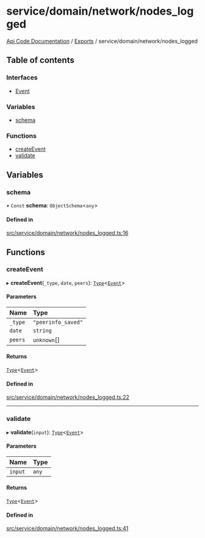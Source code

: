 # service/domain/network/nodes\_logged
 
[Api Code Documentation](../README.md) / [Exports](../modules.md) / service/domain/network/nodes\_logged

## Table of contents

### Interfaces

- [Event](../interfaces/service_domain_network_nodes_logged.Event.md)

### Variables

- [schema](service_domain_network_nodes_logged.md#schema)

### Functions

- [createEvent](service_domain_network_nodes_logged.md#createevent)
- [validate](service_domain_network_nodes_logged.md#validate)

## Variables

### schema

• `Const` **schema**: `ObjectSchema`\<`any`\>

#### Defined in

[src/service/domain/network/nodes_logged.ts:16](https://github.com/openkfw/TruBudget/blob/90402cb/api/src/service/domain/network/nodes_logged.ts#L16)

## Functions

### createEvent

▸ **createEvent**(`_type`, `date`, `peers`): [`Type`](result.md#type)\<[`Event`](../interfaces/service_domain_network_nodes_logged.Event.md)\>

#### Parameters

| Name | Type |
| :------ | :------ |
| `_type` | ``"peerinfo_saved"`` |
| `date` | `string` |
| `peers` | `unknown`[] |

#### Returns

[`Type`](result.md#type)\<[`Event`](../interfaces/service_domain_network_nodes_logged.Event.md)\>

#### Defined in

[src/service/domain/network/nodes_logged.ts:22](https://github.com/openkfw/TruBudget/blob/90402cb/api/src/service/domain/network/nodes_logged.ts#L22)

___

### validate

▸ **validate**(`input`): [`Type`](result.md#type)\<[`Event`](../interfaces/service_domain_network_nodes_logged.Event.md)\>

#### Parameters

| Name | Type |
| :------ | :------ |
| `input` | `any` |

#### Returns

[`Type`](result.md#type)\<[`Event`](../interfaces/service_domain_network_nodes_logged.Event.md)\>

#### Defined in

[src/service/domain/network/nodes_logged.ts:41](https://github.com/openkfw/TruBudget/blob/90402cb/api/src/service/domain/network/nodes_logged.ts#L41)
